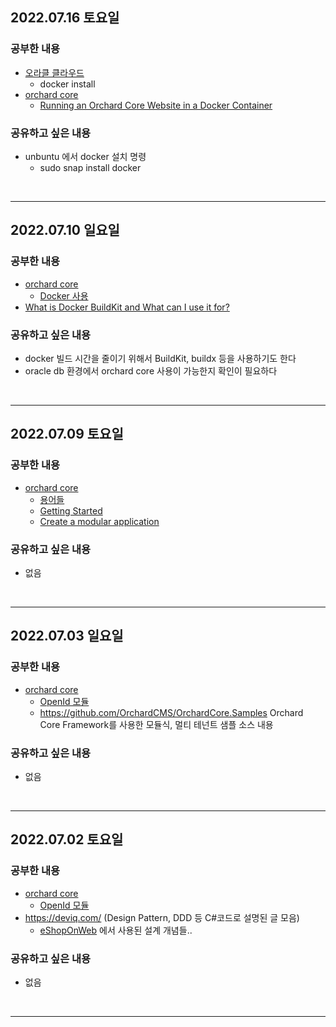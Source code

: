 ## 2022.07.16 토요일
### 공부한 내용
- [오라클 클라우드](https://cloud.oracle.com/)
    + docker install
- [orchard core](https://orchardcore.net/)
    + [Running an Orchard Core Website in a Docker Container](https://www.orchardcore.io/blog/orchard-core-and-docker)
### 공유하고 싶은 내용
- unbuntu 에서 docker 설치 명령
    + sudo snap install docker
<br>

---
## 2022.07.10 일요일
### 공부한 내용
- [orchard core](https://orchardcore.net/)
    + [Docker 사용](https://docs.orchardcore.net/en/latest/docs/topics/docker/)
- [What is Docker BuildKit and What can I use it for?](https://brianchristner.io/what-is-docker-buildkit)
### 공유하고 싶은 내용
- docker 빌드 시간을 줄이기 위해서 BuildKit, buildx 등을 사용하기도 한다
- oracle db 환경에서 orchard core 사용이 가능한지 확인이 필요하다
<br>

---

## 2022.07.09 토요일
### 공부한 내용
- [orchard core](https://orchardcore.net/)
    + [용어들](https://docs.orchardcore.net/en/latest/docs/glossary/)
    + [Getting Started](https://docs.orchardcore.net/en/latest/docs/getting-started/)
    + [Create a modular application](https://docs.orchardcore.net/en/latest/docs/guides/create-modular-application-mvc/)
### 공유하고 싶은 내용
- 없음
<br>

---

## 2022.07.03 일요일
### 공부한 내용
- [orchard core](https://orchardcore.net/)
    + [OpenId 모듈](https://docs.orchardcore.net/en/latest/docs/reference/modules/OpenId/)
    + https://github.com/OrchardCMS/OrchardCore.Samples Orchard Core Framework를 사용한 모듈식, 멀티 테넌트 샘플 소스 내용
### 공유하고 싶은 내용
- 없음
<br>

---

## 2022.07.02 토요일
### 공부한 내용
- [orchard core](https://orchardcore.net/)
    + [OpenId 모듈](https://docs.orchardcore.net/en/latest/docs/reference/modules/OpenId/)
- https://deviq.com/ (Design Pattern, DDD 등 C#코드로 설명된 글 모음)
    + [eShopOnWeb](https://github.com/dotnet-architecture/eShopOnWeb) 에서 사용된 설계 개념들..
### 공유하고 싶은 내용
- 없음
<br>

---
